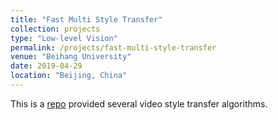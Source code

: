 ```yaml
---
title: "Fast Multi Style Transfer"
collection: projects
type: "Low-level Vision"
permalink: /projects/fast-multi-style-transfer
venue: "Beihang University"
date: 2019-04-29
location: "Beijing, China"
---
```


This is a [repo](https://github.com/SaberArthurus/Fast-Multi-Video-Style-Transfer) provided several video style transfer algorithms.
